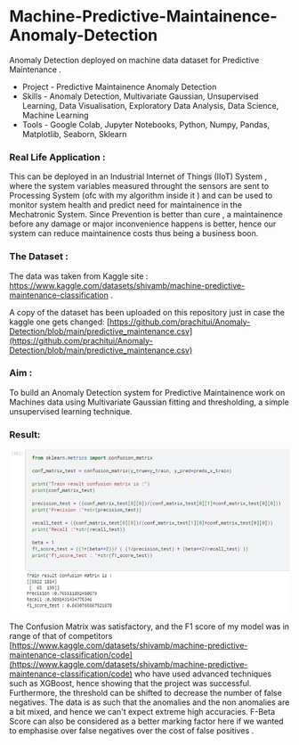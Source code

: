 # Machine-Predictive-Maintainence-Anomaly-Detection
Anomaly Detection deployed on machine data dataset for Predictive Maintenance .

* Project - Predictive Maintainence Anomaly Detection
* Skills - Anomaly Detection, Multivariate Gaussian, Unsupervised Learning, Data Visualisation, Exploratory Data Analysis, Data Science, Machine Learning
* Tools - Google Colab, Jupyter Notebooks, Python, Numpy, Pandas, Matplotlib, Seaborn, Sklearn

 ### Real Life Application :
This can be deployed in an Industrial Internet of Things (IIoT) System , where the system variables measured throught the sensors are sent to Processing System (ofc with my algorithm inside
it ) and can be used to monitor system health and predict need for maintainence in the Mechatronic System. Since Prevention is better than cure , a maintainence before any damage or major
inconvenience happens is better, hence our system can reduce maintainence costs thus being a business boon.

### The Dataset :
The data was taken from Kaggle site : https://www.kaggle.com/datasets/shivamb/machine-predictive-maintenance-classification .

A copy of the dataset has been uploaded on this repository just in case the kaggle one gets changed: [https://github.com/prachitui/Anomaly-Detection/blob/main/predictive_maintenance.csv](https://github.com/prachitui/Anomaly-Detection/blob/main/predictive_maintenance.csv)

### Aim :
To build an Anomaly Detection system for Predictive Maintainence work on Machines data using Multivariate Gaussian fitting and thresholding, a simple unsupervised learning technique.

### Result:
![screenshot](CM.jpg)

The Confusion Matrix was satisfactory, and the F1 score of my model was in range of that of competitors
[https://www.kaggle.com/datasets/shivamb/machine-predictive-maintenance-classification/code](https://www.kaggle.com/datasets/shivamb/machine-predictive-maintenance-classification/code) 
who have used advanced techniques such as XGBoost, hence showing that the project was successful. Furthermore, the threshold can be shifted to decrease the number of false negatives.
The data is as such that the anomalies and the non anomalies are a bit mixed, and hence we can't expect extreme high accuracies. F-Beta Score can also be considered as a better marking
factor here if we wanted to emphasise over false negatives over the cost of false positives .
